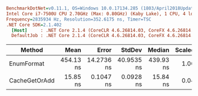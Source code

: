 ``` ini

BenchmarkDotNet=v0.11.1, OS=Windows 10.0.17134.285 (1803/April2018Update/Redstone4)
Intel Core i7-7500U CPU 2.70GHz (Max: 0.80GHz) (Kaby Lake), 1 CPU, 4 logical and 2 physical cores
Frequency=2835934 Hz, Resolution=352.6175 ns, Timer=TSC
.NET Core SDK=2.1.402
  [Host]     : .NET Core 2.1.4 (CoreCLR 4.6.26814.03, CoreFX 4.6.26814.02), 64bit RyuJIT
  DefaultJob : .NET Core 2.1.4 (CoreCLR 4.6.26814.03, CoreFX 4.6.26814.02), 64bit RyuJIT


```
|        Method |      Mean |      Error |     StdDev |    Median | Scaled |  Gen 0 | Allocated |
|-------------- |----------:|-----------:|-----------:|----------:|-------:|-------:|----------:|
|    EnumFormat | 454.13 ns | 14.2736 ns | 40.9535 ns | 439.93 ns |   1.00 | 0.1030 |     216 B |
| CacheGetOrAdd |  15.85 ns |  0.1047 ns |  0.0928 ns |  15.84 ns |   0.04 |      - |       0 B |
